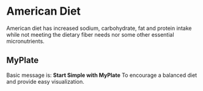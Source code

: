 # American Diet
American diet has increased sodium, carbohydrate, fat and protein intake while not meeting the dietary fiber needs nor some other essential micronutrients. 
## MyPlate
Basic message is: **Start Simple with MyPlate** 
To encourage a balanced diet and provide easy visualization. 